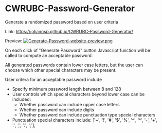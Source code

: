 # CWRUBC-Password-Generator
Generate a randomized password based on user criteria

Link:
https://johannsp.github.io/CWRUBC-Password-Generator/

Preview:
[![Generate-Password-website-preview.png](https://i.postimg.cc/LsYqQBnj/Generate-Password-website-preview.png)](https://postimg.cc/Nytf5X80)

On each click of "Generate Password" button Javascript function will be called
to compute an acceptable password.

All generated passwords contain lower case letters, but the user can choose
which other special characters may be present.

User critera for an acceptable password include
- Specify minimum password length between 8 and 128
- User controls which special characters beyond lower case can be included:
  - Whether password can include upper case letters
  - Whether password can include digits
  - Whether password can include punctuation type special characters
- Punctuation special characters include:
['~', '!', '#', '$', '%', '^', '\*', '-', '+', '.', ',', ':', ';'],
